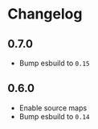 # Changelog

## 0.7.0

- Bump esbuild to `0.15`

## 0.6.0

- Enable source maps
- Bump esbuild to `0.14`
